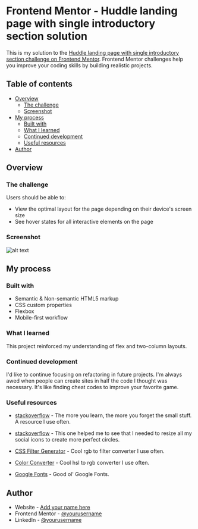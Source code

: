 # Frontend Mentor - Huddle landing page with single introductory section solution

This is my solution to the [Huddle landing page with single introductory section challenge on Frontend Mentor](https://www.frontendmentor.io/challenges/huddle-landing-page-with-a-single-introductory-section-B_2Wvxgi0). Frontend Mentor challenges help you improve your coding skills by building realistic projects.

## Table of contents

- [Overview](#overview)
  - [The challenge](#the-challenge)
  - [Screenshot](#screenshot)
  <!-- - [Links](#links) -->
- [My process](#my-process)
  - [Built with](#built-with)
  - [What I learned](#what-i-learned)
  - [Continued development](#continued-development)
  - [Useful resources](#useful-resources)
- [Author](#author)

## Overview

### The challenge

Users should be able to:

- View the optimal layout for the page depending on their device's screen size
- See hover states for all interactive elements on the page

### Screenshot

![alt text](https://github.com/stephorc/huddle-landing-page/blob/main/Solution%20-%20Frontend%20Mentor%20-%20Huddle%20landing%20page%20with%20single%20introductory%20section.png)

<!-- ### Links

- Solution URL: [Add solution URL here](https://your-solution-url.com)
- Live Site URL: [Add live site URL here](https://your-live-site-url.com) -->

## My process

### Built with

- Semantic & Non-semantic HTML5 markup
- CSS custom properties
- Flexbox
- Mobile-first workflow
<!-- - [React](https://reactjs.org/) - JS library
- [Next.js](https://nextjs.org/) - React framework
- [Styled Components](https://styled-components.com/) - For styles -->

### What I learned

This project reinforced my understanding of flex and two-column layouts.

<!-- To see how you can add code snippets, see below:

```html
<h1>Some HTML code I'm proud of</h1>
```
```css
.proud-of-this-css {
  color: papayawhip;
}
```
```js
const proudOfThisFunc = () => {
  console.log('🎉')
}
```

If you want more help with writing markdown, we'd recommend checking out [The Markdown Guide](https://www.markdownguide.org/) to learn more. -->

### Continued development

I'd like to continue focusing on refactoring in future projects. I'm always awed when people can create sites in half the code I thought was necessary. It's like finding cheat codes to improve your favorite game.

### Useful resources

- [stackoverflow](https://stackoverflow.com/questions/15162148/100-width-height-background-image-not-working) - The more you learn, the more you forget the small stuff. A resource I use often.
- [stackoverflow](https://stackoverflow.com/questions/51852468/create-a-perfect-circle-with-css) - This one helped me to see that I needed to resize all my social icons to create more perfect circles.

- [CSS Filter Generator](https://angel-rs.github.io/css-color-filter-generator/) - Cool rgb to filter converter I use often.
- [Color Converter](https://www.rapidtables.com/convert/color/hsl-to-rgb.html) - Cool hsl to rgb converter I use often.

- [Google Fonts](https://fonts.google.com/) - Good ol' Google Fonts.

## Author

- Website - [Add your name here](https://www.your-site.com)
- Frontend Mentor - [@yourusername](https://www.frontendmentor.io/profile/yourusername)
- LinkedIn - [@yourusername](https://www.twitter.com/yourusername)
